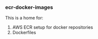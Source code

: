 ### ecr-docker-images

This is a home for:

1. AWS ECR setup for docker repositories
2. Dockerfiles
